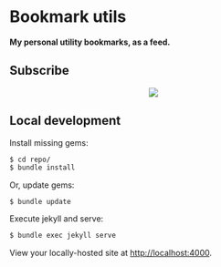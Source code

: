 # Bookmark utils

**My personal utility bookmarks, as a feed.**

## Subscribe

<p align="center">
	<a href="http://mhulse.github.io/bookmark-utils/feed.xml">
		<img src="https://cloud.githubusercontent.com/assets/218624/6322833/282bc3c4-bad3-11e4-97b3-f7b7327d5249.png">
	</a>
</p>

## Local development

Install missing gems:

```bash
$ cd repo/
$ bundle install
```

Or, update gems:

```
$ bundle update
```

Execute jekyll and serve:

```bash
$ bundle exec jekyll serve
```

View your locally-hosted site at <http://localhost:4000>.
